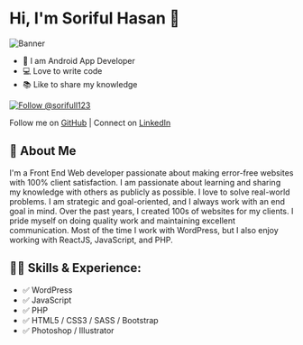 # Hi, I'm Soriful Hasan 👋

![Banner](https://softcorner.xyz/My%20File%20%28Soriful%20hasan%29/Subheading.png)

- 👑 I am Android App Developer
- 💻 Love to write code
- 📚 Like to share my knowledge
  

 [![Follow @sorifull123](https://img.shields.io/badge/Follow-%40sorifull123-grey?style=for-the-badge)](https://github.com/sorifull123)


Follow me on [GitHub](https://github.com/sorifull123) |
Connect on [LinkedIn](https://www.linkedin.com/in/md-soriful-hasan-53a9b52b3/)
## 🚀 About Me
I'm a Front End Web developer passionate about making error-free websites with 100% client satisfaction. I am passionate about learning and sharing my knowledge with others as publicly as possible. I love to solve real-world problems. I am strategic and goal-oriented, and I always work with an end goal in mind. Over the past years, I created 100s of websites for my clients. I pride myself on doing quality work and maintaining excellent communication. Most of the time I work with WordPress, but I also enjoy working with ReactJS, JavaScript, and PHP.

## 🧑‍💻 Skills & Experience:
- ✅ WordPress
- ✅ JavaScript
- ✅ PHP
- ✅ HTML5 / CSS3 / SASS / Bootstrap
- ✅ Photoshop / Illustrator
